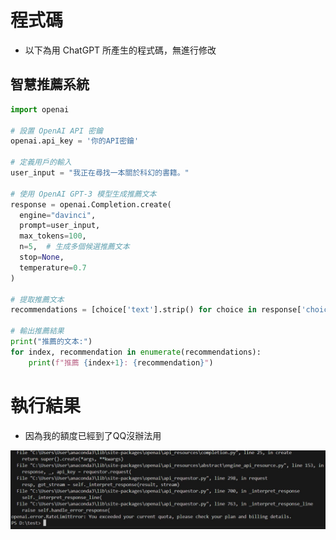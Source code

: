 # 程式碼
* 以下為用 ChatGPT 所產生的程式碼，無進行修改
## 智慧推薦系統
```py
import openai

# 設置 OpenAI API 密鑰
openai.api_key = '你的API密鑰'

# 定義用戶的輸入
user_input = "我正在尋找一本關於科幻的書籍。"

# 使用 OpenAI GPT-3 模型生成推薦文本
response = openai.Completion.create(
  engine="davinci",
  prompt=user_input,
  max_tokens=100,
  n=5,  # 生成多個候選推薦文本
  stop=None,
  temperature=0.7
)

# 提取推薦文本
recommendations = [choice['text'].strip() for choice in response['choices']]

# 輸出推薦結果
print("推薦的文本:")
for index, recommendation in enumerate(recommendations):
    print(f"推薦 {index+1}: {recommendation}")

```

# 執行結果
* 因為我的額度已經到了QQ沒辦法用

![](https://github.com/yucing/ai111b/blob/main/picture/1.jpg)